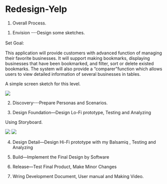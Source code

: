 Redesign-Yelp
=============
1.	Overall Process.

1) Envision ---Design some sketches. 

Set Goal:　

This application will provide customers with advanced function of managing their favorite businesses. It will support making bookmarks, displaying businesses that have been bookmarked, and filter, sort or delete existed bookmarks. The system will also provide a “comparer”function which allows users to view detailed information of several businesses in tables.

A simple screen sketch for this level.  

<img src="https://s3.amazonaws.com/js4153/1.png">

2) Discovery---Prepare Personas and Scenarios. 

3) Design Foundation—Design Lo-Fi prototype, Testing and Analyzing

Using Storyboard.

<img src="https://s3.amazonaws.com/js4153/2.png">
<img src="https://s3.amazonaws.com/js4153/3.png">


4) Design Detail—Design Hi-Fi prototype with my Balsamiq , Testing and Analyzing 

5) Build—Implement the Final Design by Software

6) Release—Test Final Product, Make Minor Changes

7) Wring Development Document, User manual and Making Video. 
